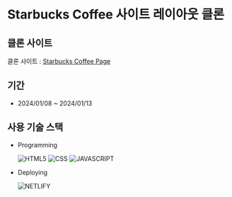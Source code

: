 # Starbucks Coffee 사이트 레이아웃 클론

## 클론 사이트

클론 사이트 : [Starbucks Coffee Page](https://precious-souffle-9b3df6.netlify.app)

## 기간

- 2024/01/08 ~ 2024/01/13

## 사용 기술 스택

- Programming

  ![HTML5](https://img.shields.io/badge/html5-%23E34F26.svg?style=for-the-badge&logo=html5&logoColor=white) ![CSS](https://img.shields.io/badge/CSS-1572B6?style=for-the-badge&logo=CSS3&logoColor=white) ![JAVASCRIPT](https://img.shields.io/badge/JAVASCRIPT-F7DF1E?style=for-the-badge&logo=JAVASCRIPT&logoColor=white)

- Deploying

  ![NETLIFY](https://img.shields.io/badge/Netlify-00C7B7?style=for-the-badge&logo=netlify&logoColor=white)